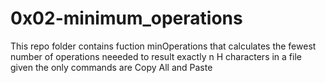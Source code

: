# 0x02-minimum_operations

This repo folder contains fuction minOperations that calculates the fewest
number of operations neeeded to result exactly n H characters in a file given
the only commands are Copy All and Paste
